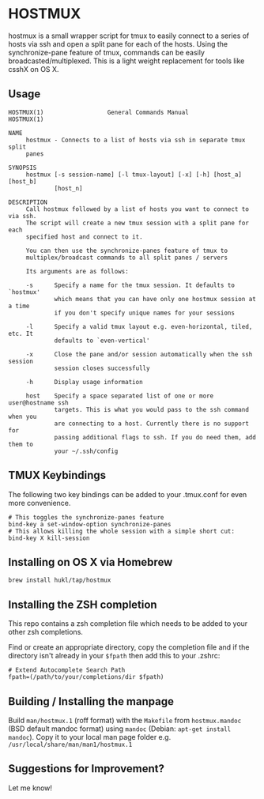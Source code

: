 # HOSTMUX

hostmux is a small wrapper script for tmux to easily connect to a series of hosts via ssh and open a split pane for each of the hosts. Using the synchronize-pane feature of tmux, commands can be easily broadcasted/multiplexed. This is a light weight replacement for tools like csshX on OS X.

## Usage

```
HOSTMUX(1)                  General Commands Manual                 HOSTMUX(1)

NAME
     hostmux - Connects to a list of hosts via ssh in separate tmux split
     panes

SYNOPSIS
     hostmux [-s session-name] [-l tmux-layout] [-x] [-h] [host_a] [host_b]
             [host_n]

DESCRIPTION
     Call hostmux followed by a list of hosts you want to connect to via ssh.
     The script will create a new tmux session with a split pane for each
     specified host and connect to it.

     You can then use the synchronize-panes feature of tmux to
     multiplex/broadcast commands to all split panes / servers

     Its arguments are as follows:

     -s      Specify a name for the tmux session. It defaults to `hostmux'
             which means that you can have only one hostmux session at a time
             if you don't specify unique names for your sessions

     -l      Specify a valid tmux layout e.g. even-horizontal, tiled, etc. It
             defaults to `even-vertical'

     -x      Close the pane and/or session automatically when the ssh session
             session closes successfully

     -h      Display usage information

     host    Specify a space separated list of one or more user@hostname ssh
             targets. This is what you would pass to the ssh command when you
             are connecting to a host. Currently there is no support for
             passing additional flags to ssh. If you do need them, add them to
             your ~/.ssh/config
```

## TMUX Keybindings

The following two key bindings can be added to your .tmux.conf for even more convenience.

```
# This toggles the synchronize-panes feature
bind-key a set-window-option synchronize-panes
# This allows killing the whole session with a simple short cut:
bind-key X kill-session
```

## Installing on OS X via Homebrew

```
brew install hukl/tap/hostmux
```

## Installing the ZSH completion

This repo contains a zsh completion file which needs to be added to your other zsh completions.

Find or create an appropriate directory, copy the completion file and if the directory isn't 
already in your ```$fpath``` then add this to your .zshrc:

```
# Extend Autocomplete Search Path
fpath=(/path/to/your/completions/dir $fpath)
```

## Building / Installing the manpage

Build `man/hostmux.1` (roff format) with the `Makefile` from `hostmux.mandoc`
(BSD default mandoc format) using `mandoc` (Debian: `apt-get install mandoc`).
Copy it to your local man page folder e.g.
`/usr/local/share/man/man1/hostmux.1`

## Suggestions for Improvement?

Let me know!

